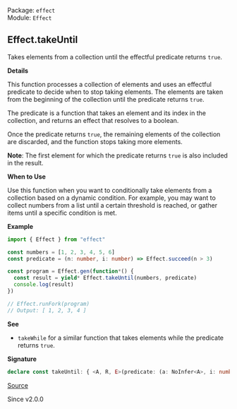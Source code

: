 Package: `effect`<br />
Module: `Effect`<br />

## Effect.takeUntil

Takes elements from a collection until the effectful predicate returns
`true`.

**Details**

This function processes a collection of elements and uses an effectful
predicate to decide when to stop taking elements. The elements are taken from
the beginning of the collection until the predicate returns `true`.

The predicate is a function that takes an element and its index in the
collection, and returns an effect that resolves to a boolean.

Once the predicate returns `true`, the remaining elements of the collection
are discarded, and the function stops taking more elements.

**Note**: The first element for which the predicate returns `true` is also
included in the result.

**When to Use**

Use this function when you want to conditionally take elements from a
collection based on a dynamic condition. For example, you may want to collect
numbers from a list until a certain threshold is reached, or gather items
until a specific condition is met.

**Example**

```ts
import { Effect } from "effect"

const numbers = [1, 2, 3, 4, 5, 6]
const predicate = (n: number, i: number) => Effect.succeed(n > 3)

const program = Effect.gen(function*() {
  const result = yield* Effect.takeUntil(numbers, predicate)
  console.log(result)
})

// Effect.runFork(program)
// Output: [ 1, 2, 3, 4 ]
```

**See**

- `takeWhile` for a similar function that takes elements while the
predicate returns `true`.

**Signature**

```ts
declare const takeUntil: { <A, R, E>(predicate: (a: NoInfer<A>, i: number) => Effect<boolean, E, R>): (elements: Iterable<A>) => Effect<Array<A>, E, R>; <A, E, R>(elements: Iterable<A>, predicate: (a: NoInfer<A>, i: number) => Effect<boolean, E, R>): Effect<Array<A>, E, R>; }
```

[Source](https://github.com/Effect-TS/effect/tree/main/packages/effect/src/Effect.ts#L1156)

Since v2.0.0